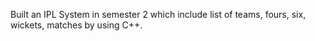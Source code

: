 Built an IPL System in semester 2 which include list of teams, fours, six, wickets, matches by using C++.
